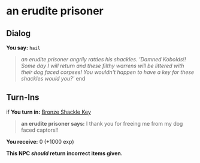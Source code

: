 # an erudite prisoner
## Dialog

**You say:** `hail`



>*an erudite prisoner angrily rattles his shackles. 'Damned Kobolds!! Some day I will return and these filthy warrens will be littered with their dog faced corpses! You wouldn't happen to have a key for these shackles would you?'*
end

## Turn-Ins





if **You turn in:** [Bronze Shackle Key](/item/6923)


>**an erudite prisoner says:** I thank you for freeing me from my dog faced captors!!


 **You receive:** 0 (+1000 exp)

**This NPC *should* return incorrect items given.**

